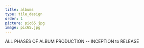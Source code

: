 ```yaml
---
title: albums
type: tile_design
order: 1
picture: pic65.jpg
image: pic65.jpg
---
```

ALL PHASES OF ALBUM PRODUCTION -- INCEPTION to RELEASE
